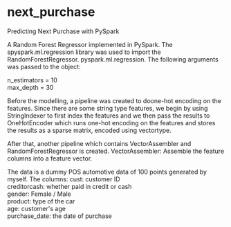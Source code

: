 # next_purchase
Predicting Next Purchase with PySpark

A Random Forest Regressor implemented in PySpark. The spyspark.ml.regression library was used to import the RandomForestRegressor. 
pyspark.ml.regression. The following arguments was passed to the object:

n_estimators = 10\
max_depth = 30

Before the modelling, a pipeline was created to doone-hot encoding on the features. Since there are some string type features, we begin by using StringIndexer to first index the features and we then pass the results to OneHotEncoder which runs one-hot encoding on the features and stores the results as a sparse matrix, encoded using vectortype.

After that, another pipeline which contains VectorAssembler and RandomForestRegressor is created.
VectorAssembler: Assemble the feature columns into a feature vector.

The data is a dummy POS automotive data of 100 points generated by myself. The columns:
cust: customer ID\
creditorcash: whether paid in credit or cash\
gender: Female / Male\
product: type of the car\
age: customer's age\
purchase_date: the date of purchase
